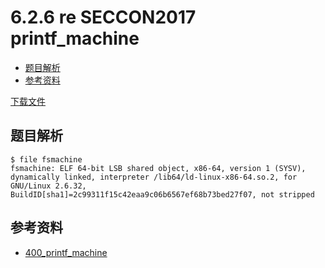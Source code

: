 # 6.2.6 re SECCON2017 printf_machine

- [题目解析](#题目解析)
- [参考资料](#参考资料)


[下载文件](../src/writeup/6.2.6_re_seccon2017_printf_machine)

## 题目解析
```
$ file fsmachine 
fsmachine: ELF 64-bit LSB shared object, x86-64, version 1 (SYSV), dynamically linked, interpreter /lib64/ld-linux-x86-64.so.2, for GNU/Linux 2.6.32, BuildID[sha1]=2c99311f15c42eaa9c06b6567ef68b73bed27f07, not stripped
```


## 参考资料
- [400_printf_machine](https://github.com/SECCON/SECCON2017_online_CTF/tree/master/binary/400_printf_machine)
